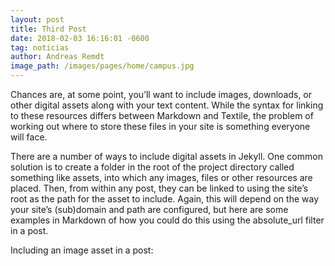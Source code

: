 ```yaml
---
layout: post
title: Third Post
date: 2018-02-03 16:16:01 -0600
tag: noticias
author: Andreas Remdt
image_path: /images/pages/home/campus.jpg
---
```


Chances are, at some point, you’ll want to include images, downloads, or other digital assets along with your text content. While the syntax for linking to these resources differs between Markdown and Textile, the problem of working out where to store these files in your site is something everyone will face.

There are a number of ways to include digital assets in Jekyll. One common solution is to create a folder in the root of the project directory called something like assets, into which any images, files or other resources are placed. Then, from within any post, they can be linked to using the site’s root as the path for the asset to include. Again, this will depend on the way your site’s (sub)domain and path are configured, but here are some examples in Markdown of how you could do this using the absolute_url filter in a post.

Including an image asset in a post: